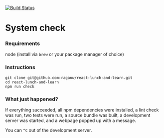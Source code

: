 [![Build Status](https://travis-ci.org/raganw/react-lunch-and-learn.svg?branch=system-check)](https://travis-ci.org/raganw/react-lunch-and-learn)

# System check

### Requirements

node (install via `brew` or your package manager of choice)


### Instructions

```
git clone git@github.com:raganw/react-lunch-and-learn.git
cd react-lunch-and-learn
npm run check
```


### What just happened?

If everything succeeded, all npm dependencies were installed, a lint check was run,
two tests were run, a source bundle was built, a development server was started,
and a webpage popped up with a message.

You can `^C` out of the development server.

